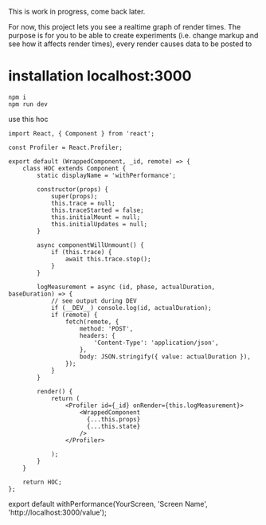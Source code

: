 This is work in progress, come back later.


For now, this project lets you see a realtime graph of render times. The purpose is for you to be able to create experiments (i.e. change markup and see how it affects render times), every render causes data to be posted to 


# installation localhost:3000
```
npm i
npm run dev
```


use this hoc 

```
import React, { Component } from 'react';

const Profiler = React.Profiler;

export default (WrappedComponent, _id, remote) => {
    class HOC extends Component {
        static displayName = 'withPerformance';

        constructor(props) {
            super(props);
            this.trace = null;
            this.traceStarted = false;
            this.initialMount = null;
            this.initialUpdates = null;
        }

        async componentWillUnmount() {
            if (this.trace) {
                await this.trace.stop();
            }
        }

        logMeasurement = async (id, phase, actualDuration, baseDuration) => {
            // see output during DEV
            if (__DEV__) console.log(id, actualDuration);
            if (remote) {
                fetch(remote, {
                    method: 'POST',
                    headers: {
                        'Content-Type': 'application/json',
                    },
                    body: JSON.stringify({ value: actualDuration }),
                });
            }
        }

        render() {
            return (
                <Profiler id={_id} onRender={this.logMeasurement}>
                    <WrappedComponent
                      {...this.props}
                      {...this.state}
                    />
                </Profiler>

            );
        }
    }

    return HOC;
};

```

export default withPerformance(YourScreen, 'Screen Name', 'http://localhost:3000/value');

